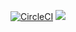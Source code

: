 [![CircleCI](https://circleci.com/gh/OPSTECHS/EducationProject-Api.svg?style=svg)](https://circleci.com/gh/OPSTECHS/EducationProject-Api)
![](https://sonarcloud.io/api/project_badges/measure?project=com.ops.base%3AEducationProject&metric=alert_status)
